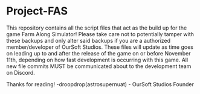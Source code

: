 # Project-FAS
This repository contains all the script files that act as the build up for the game Farm Along Simulator! 
Please take care not to potentially tamper with these backups and only alter said backups
if you are a authorized member/developer of OurSoft Studios. 
These files will update as time goes on leading up to and after the release of the game on or before November 11th,
depending on how fast development is occurring with this game. 
All new file commits MUST be communicated about to the development team on Discord.

Thanks for reading! 
-droopdrop(astrosupernuat) - OurSoft Studios Founder
